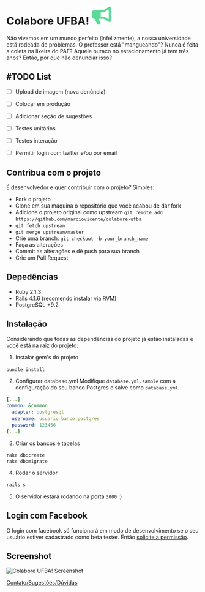 **Colabore UFBA!** ![Colabore UFBA Bulhorn!](https://raw.githubusercontent.com/marciovicente/colabore-ufba/master/app/assets/images/bullhorn.png?token=AA-XzZSw8YfP8znk1IvYShIzXbi1LWLuks5UvsPRwA%3D%3D)
==================

Não vivemos em um mundo perfeito (infelizmente), a nossa universidade está rodeada de problemas. O professor está "mangueando"? Nunca é feita a coleta na lixeira do PAF? Aquele buraco no estacionamento já tem três anos? Então, por que não denunciar isso?

**#TODO List**
----
- [ ] Upload de imagem (nova denúncia)
- [ ] Colocar em produção
- [ ] Adicionar seção de sugestões
- [ ] Testes unitários
- [ ] Testes interação
- [ ] Permitir login com twitter e/ou por email


**Contribua com o projeto**
----
É desenvolvedor e quer contribuir com o projeto? Simples:

- Fork o projeto
- Clone em sua máquina o repositório que você acabou de dar fork
- Adicione o projeto original como upstream `git remote add https://github.com/marciovicente/colabore-ufba`
- `git fetch upstream`
- `git merge upstream/master`
- Crie uma branch: `git checkout -b your_branch_name`
- Faça as alterações
- Commit as alterações e dê push para sua branch
- Crie um Pull Request

**Depedências**
----
- Ruby 2.1.3
- Rails 4.1.6 (recomendo instalar via RVM)
- PostgreSQL +9.2
 
**Instalação**
----
Considerando que todas as dependências do projeto já estão instaladas e você está na raiz do projeto:

1) Instalar gem's do projeto

```bundle install```

2) Configurar database.yml
Modifique `database.yml.sample` com a configuração do seu banco Postgres e salve como `database.yml`. 
```yml
[...]
common: &common
  adapter: postgresql
  username: usuario_banco_postgres
  password: 123456
[...]
```

3) Criar os bancos e tabelas
```shell
rake db:create
rake db:migrate
```

4) Rodar o servidor
```ruby
rails s 
```

5) O servidor estará rodando na porta `3000` :)


Login com Facebook
------
O login com facebook só funcionará em modo de desenvolvimento se o seu usuário estiver cadastrado como beta tester. Então [solicite a permissão](mailto:marciovicente.filho@gmail.com).

Screenshot
--
![Colabore UFBA! Screenshot](http://cl.ly/ZINS/Image%202015-01-13%20at%206.28.28%20PM.png)

[Contato/Sugestões/Dúvidas](mailto:marciovicente.filho@gmail.com)



